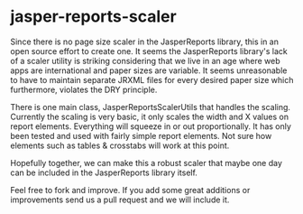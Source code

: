 jasper-reports-scaler
=====================
Since there is no page size scaler in the JasperReports library, this in an open source effort to create one. It seems the JasperReports library's lack of a scaler utility is striking considering that we live in an age where web apps are international and paper sizes are variable. It seems unreasonable to have to maintain separate JRXML files for every desired paper size which furthermore, violates the DRY principle.

There is one main class, JasperReportsScalerUtils that handles the scaling. Currently the scaling is very basic, it only scales the width and X values on report elements. Everything will squeeze in or out proportionally. It has only been tested and used with fairly simple report elements. Not sure how elements such as tables & crosstabs will work at this point.

Hopefully together, we can make this a robust scaler that maybe one day can be included in the JasperReports library itself.

Feel free to fork and improve. If you add some great additions or improvements send us a pull request and we will include it.
